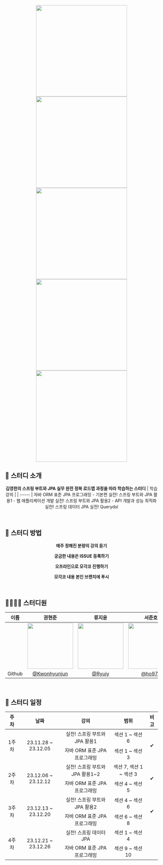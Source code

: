<p align="center">
  <br>
  <img src="https://cdn.inflearn.com/public/courses/324109/course_cover/161476f8-f0b7-4b04-b293-ce648c2ea445/kyh_jsp.png" alt='' width='300px'>
  <img src="https://cdn.inflearn.com/public/courses/324119/course_cover/07c45106-3cfa-4dd6-93ed-a6449591831c/%E1%84%80%E1%85%B3%E1%84%85%E1%85%AE%E1%86%B8%205%20%E1%84%87%E1%85%A9%E1%86%A8%E1%84%89%E1%85%A1%204.png" alt='' width='300px'>
  <img src="https://cdn.inflearn.com/public/courses/324214/course_cover/8ce5e6b5-6b31-4659-a0cd-eec20efc13f4/kyh_JPA_Spring2.png" alt='' width='300px'>
  <img src="https://cdn.inflearn.com/public/courses/324474/course_cover/58c8632c-7a6e-4c76-9893-d7fffa32faf2/kyh_JPA_Spring2%20%E1%84%87%E1%85%A9%E1%86%A8%E1%84%89%E1%85%A1%206.png" alt='' width='300px'>
  <img src="https://cdn.inflearn.com/public/courses/324476/course_cover/c712dd1a-80e3-413f-93af-ca89bddd6fe9/kyh_DSL2.png" alt='' width='300px'>
  <br>
</p>

## 🎉 스터디 소개

<div align="center">
  
**김영한의 스프링 부트와 JPA 실무 완전 정복 로드맵 과정을 따라 학습하는 스터디**
| 학습 강의 | 
| :----: |
자바 ORM 표준 JPA 프로그래밍 - 기본편
실전! 스프링 부트와 JPA 활용1 - 웹 애플리케이션 개발
실전! 스프링 부트와 JPA 활용2 - API 개발과 성능 최적화
실전! 스프링 데이터 JPA
실전! Querydsl

</div>
<br/>

## 🚩 스터디 방법

<div align="center">

**매주 정해진 분량의 강의 듣기**

**궁금한 내용은 ISSUE 등록하기**

**오프라인으로 모각코 진행하기**

**모각코 내용 본인 브랜치에 푸시**
  
</div>
<br/>

## 👨‍👩‍👧‍👦 스터디원

<div align="center">
  
| 이름 |  권현준  | 류지윤 | 서준호 | 신영한 | 윤희원 |
| :--: | :-----: | :----: | :----: | :----: | :----: |
|  | <img src="https://avatars.githubusercontent.com/u/119548924?v=4" width="150"/> | <img src="https://avatars.githubusercontent.com/u/63836145?v=4" width="150"/> | <img src="https://avatars.githubusercontent.com/u/140311409?v=4" width="150"/> |<img src="https://avatars.githubusercontent.com/u/83218200?v=4" width="150"/> | <img src="https://avatars.githubusercontent.com/u/59885440?v=4" width="150"/>
| Github | [@Kwonhyunjun](https://github.com/Kwonhyunjun) | [@Ryujy](https://github.com/Ryujy) | [@ho97s](https://github.com/ho97s)| [@syhan7516](https://github.com/syhan7516)| [@HeewonYoun](https://github.com/HeewonYoun)|

</div>
<br/>

## 📆 스터디 일정

<div align="center">
  
<table>
  <thead>
    <tr>
      <th>주차</th>
      <th>날짜</th>
      <th>강의</th>
      <th>범위</th>
      <th>비고</th>
    </tr>
  </thead>
  <tbody align="center">
    <tr>
      <td rowspan="2">1주차</td>
      <td rowspan="2">23.11.28 ~ 23.12.05</td>
      <td>실전! 스프링 부트와 JPA 활용1</td>
      <td>섹션 1 ~ 섹션 6</td>
      <td rowspan="2">✔</td>
    </tr>
    <tr>
      <td align="center">자바 ORM 표준 JPA 프로그래밍</td>
      <td>섹션 1 ~ 섹션 3</td>
    </tr>
    <tr>
      <td rowspan="2">2주차</td>
      <td rowspan="2">23.12.06 ~ 23.12.12</td>
      <td>실전! 스프링 부트와 JPA 활용1~2</td>
      <td>섹션 7, 섹션 1 ~ 섹션 3</td>
      <td rowspan="2">✔</td>
    </tr>
    <tr>
      <td align="center">자바 ORM 표준 JPA 프로그래밍</td>
      <td>섹션 4 ~ 섹션 5</td>
    </tr>
    <tr>
      <td rowspan="2">3주차</td>
      <td rowspan="2">23.12.13 ~ 23.12.20</td>
      <td>실전! 스프링 부트와 JPA 활용2</td>
      <td>섹션 4 ~ 섹션 6</td>
      <td rowspan="2">✔</td>
    </tr>
    <tr>
      <td align="center">자바 ORM 표준 JPA 프로그래밍</td>
      <td>섹션 6 ~ 섹션 8</td>
    </tr>
    <tr>
      <td rowspan="2">4주차</td>
      <td rowspan="2">23.12.21 ~ 23.12.26</td>
      <td>실전! 스프링 데이터 JPA</td>
      <td>섹션 1 ~ 섹션 4</td>
      <td rowspan="2"></td>
    </tr>
    <tr>
      <td align="center">자바 ORM 표준 JPA 프로그래밍</td>
      <td>섹션 9 ~ 섹션 10</td>
    </tr>
  </tbody>
</table>

</div>
<br/>
